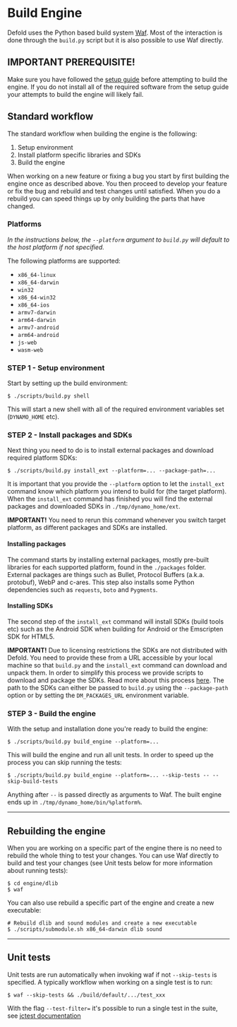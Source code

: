 # Build Engine

Defold uses the Python based build system [Waf](https://waf.io/). Most of the interaction is done through the `build.py` script but it is also possible to use Waf directly.

## IMPORTANT PREREQUISITE!

Make sure you have followed the [setup guide](/README_SETUP.md) before attempting to build the engine. If you do not install all of the required software from the setup guide your attempts to build the engine will likely fail.


## Standard workflow

The standard workflow when building the engine is the following:

1. Setup environment
2. Install platform specific libraries and SDKs
3. Build the engine

When working on a new feature or fixing a bug you start by first building the engine once as described above. You then proceed to develop your feature or fix the bug and rebuild and test changes until satisfied. When you do a rebuild you can speed things up by only building the parts that have changed.


### Platforms

*In the instructions below, the `--platform` argument to `build.py` will default to the host platform if not specified.*

The following platforms are supported:

* `x86_64-linux`
* `x86_64-darwin`
* `win32`
* `x86_64-win32`
* `x86_64-ios`
* `armv7-darwin`
* `arm64-darwin`
* `armv7-android`
* `arm64-android`
* `js-web`
* `wasm-web`

### STEP 1 - Setup environment

Start by setting up the build environment:

    $ ./scripts/build.py shell

This will start a new shell with all of the required environment variables set (`DYNAMO_HOME` etc).

### STEP 2 - Install packages and SDKs

Next thing you need to do is to install external packages and download required platform SDKs:

    $ ./scripts/build.py install_ext --platform=... --package-path=...

It is important that you provide the `--platform` option to let the `install_ext` command know which platform you intend to build for (the target platform). When the `install_ext` command has finished you will find the external packages and downloaded SDKs in `./tmp/dynamo_home/ext`.

**IMPORTANT!**
You need to rerun this command whenever you switch target platform, as different packages and SDKs are installed.

#### Installing packages
The command starts by installing external packages, mostly pre-built libraries for each supported platform, found in the `./packages` folder. External packages are things such as Bullet, Protocol Buffers (a.k.a. protobuf), WebP and c-ares. This step also installs some Python dependencies such as `requests`, `boto` and `Pygments`.

#### Installing SDKs
The second step of the `install_ext` command will install SDKs (build tools etc) such as the Android SDK when building for Android or the Emscripten SDK for HTML5.

**IMPORTANT!**
Due to licensing restrictions the SDKs are not distributed with Defold. You need to provide these from a URL accessible by your local machine so that `build.py` and the `install_ext` command can download and unpack them. In order to simplify this process we provide scripts to download and package the SDKs. Read more about this process [here](/scripts/package/README.md). The path to the SDKs can either be passed to `build.py` using the `--package-path` option or by setting the `DM_PACKAGES_URL` environment variable.


### STEP 3 - Build the engine

With the setup and installation done you're ready to build the engine:

    $ ./scripts/build.py build_engine --platform=...

This will build the engine and run all unit tests. In order to speed up the process you can skip running the tests:

    $ ./scripts/build.py build_engine --platform=... --skip-tests -- --skip-build-tests

Anything after `--` is passed directly as arguments to Waf. The built engine ends up in `./tmp/dynamo_home/bin/%platform%`.

---

## Rebuilding the engine

When you are working on a specific part of the engine there is no need to rebuild the whole thing to test your changes. You can use Waf directly to build and test your changes (see Unit tests below for more information about running tests):

    $ cd engine/dlib
    $ waf

You can also use rebuild a specific part of the engine and create a new executable:

    # Rebuild dlib and sound modules and create a new executable
    $ ./scripts/submodule.sh x86_64-darwin dlib sound

---

## Unit tests

Unit tests are run automatically when invoking waf if not `--skip-tests` is specified. A typically workflow when working on a single test is to run:

    $ waf --skip-tests && ./build/default/.../test_xxx

With the flag `--test-filter=` it's possible to run a single test in the suite, see [jctest documentation](https://jcash.github.io/jctest/api/03-runtime/#command-line-options)

